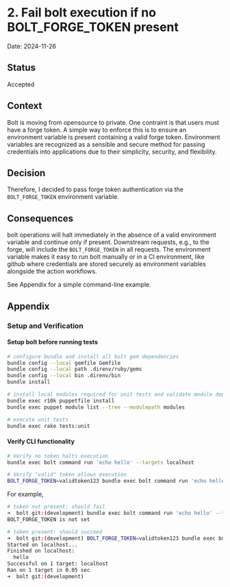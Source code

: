 # 2. Fail bolt execution if no BOLT_FORGE_TOKEN present

Date: 2024-11-26

## Status

Accepted

## Context

Bolt is moving from opensource to private.  One contraint is that users must have a forge token.  A simple way to enforce this is to ensure an environment variable is present containing a valid forge token.  Environment variables are recognized as a sensible and secure method for passing credentials into applications due to their simplicity, security, and flexibility.

## Decision

Therefore, I decided to pass forge token authentication via the `BOLT_FORGE_TOKEN` environment variable.

## Consequences

bolt operations will halt immediately in the absence of a valid environment variable and continue only if present. Downstream requests, e.g., to the forge, will include the `BOLT_FORGE_TOKEN` in all requests.  The environment variable makes it easy to run bolt manually or in a CI environment, like github where credentials are stored securely as environment variables alongside the action workflows.

See Appendix for a simple command-line example.

## Appendix

### Setup and Verification

#### Setup bolt before running tests

```bash
# configure bundle and install all bolt gem dependencies
bundle config --local gemfile Gemfile
bundle config --local path .direnv/ruby/gems
bundle config --local bin .direnv/bin
bundle install

# install local modules required for unit tests and validate module dependencies
bundle exec r10k puppetfile install
bundle exec puppet module list --tree --modulepath modules

# execute unit tests
bundle exec rake tests:unit
```

#### Verify CLI functionality

```bash
# Verify no token halts execution
bundle exec bolt command run 'echo hello' --targets localhost

# Verify "valid" token allows execution
BOLT_FORGE_TOKEN=validtoken123 bundle exec bolt command run 'echo hello' --targets localhost
```

For example,

```bash
# token not present: should fail
➜  bolt git:(development) bundle exec bolt command run 'echo hello' --targets localhost
BOLT_FORGE_TOKEN is not set

# token present: should succeed
➜  bolt git:(development) BOLT_FORGE_TOKEN=validtoken123 bundle exec bolt command run 'echo hello' --targets localhost
Started on localhost...
Finished on localhost:
  hello
Successful on 1 target: localhost
Ran on 1 target in 0.05 sec
➜  bolt git:(development) 
```
